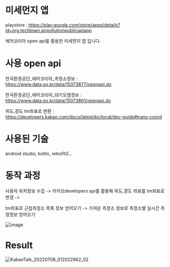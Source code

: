 # 미세먼지 앱
playstore : https://play.google.com/store/apps/details?id=org.techtown.airpollutionpublicapiapp

에어코리아 open api를 활용한 미세먼지 앱 입니다.

# 사용 open api

한국환경공단_에어코리아_측정소정보 : https://www.data.go.kr/data/15073877/openapi.do

한국환경공단_에어코리아_대기오염정보 : https://www.data.go.kr/data/15073861/openapi.do
 
위도,경도 tm좌표로 변환 : https://developers.kakao.com/docs/latest/ko/local/dev-guide#trans-coord

# 사용된 기술
android studio, kotlin, retrofit2...

# 동작 과정
사용자 위치정보 수집 -> 카카오developers api를 활용해 위도,경도 좌표를 tm좌표로 변경 ->

tm좌표로 근접측정소 목록 정보 얻어오기 -> 가져온 측정소 정보로 측정소별 실시간 측정정보 얻어오기 

![image](https://user-images.githubusercontent.com/86578252/176222013-6c18bdf8-22c0-4108-92a2-00ff395bf7b4.png)

# Result

![KakaoTalk_20220708_012022862_02](https://user-images.githubusercontent.com/86578252/177824205-59f8d1d7-de1d-4826-889a-f1205cd88dbd.jpg)
